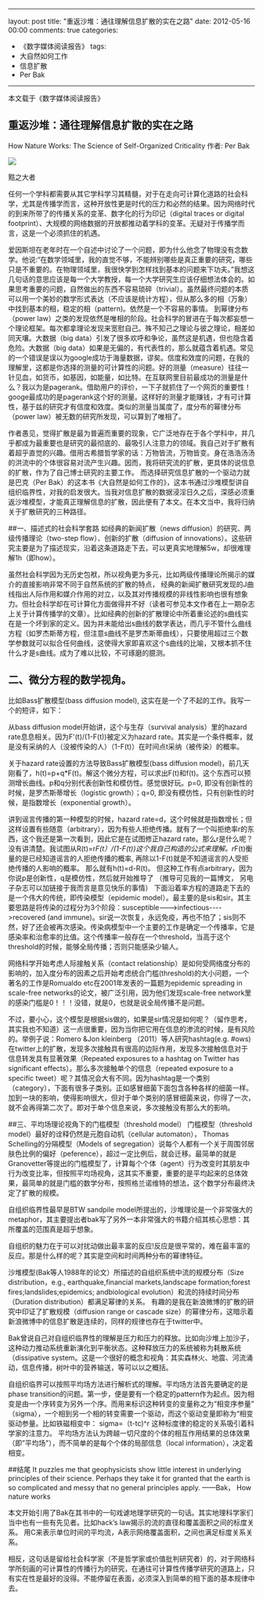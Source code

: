 
---
layout: post
title: "重返沙堆：通往理解信息扩散的实在之路"
date: 2012-05-16 00:00
comments: true
categories: 
- 《数字媒体阅读报告》
tags:
- 大自然如何工作
- 信息扩散
- Per Bak
---


本文载于《数字媒体阅读报告》 

## 重返沙堆：通往理解信息扩散的实在之路

  
How Nature Works: The Science of Self-Organized Criticality 作者: Per Bak

![](http://jasss.soc.surrey.ac.uk/4/4/reviews/bak.jpg)

黠之大者


任何一个学科都需要从其它学科学习其精髓，对于在走向可计算化道路的社会科学，尤其是传播学而言，这种开放性更是时代的压力和必然的结果。因为网络时代的到来所带了的传播关系的变革、数字化的行为印记（digital traces or digital footprint）、大规模的网络数据的开放都推动着学科的变革。无疑对于传播学而言，这是一个必须抓住的机遇。

爱因斯坦在老年时在一个自述中讨论了一个问题，即为什么他念了物理没有念数学。他说:“在数学领域里，我的直觉不够，不能辨别哪些是真正重要的研究，哪些只是不重要的。在物理领域里，我很快学到怎样找到基本的问题来下功夫。”我想这几句话的意思应该是每一个大学教授，每一个大学研究生应该仔细想法体会的。如果思考重要的问题，自然做出的东西不容易琐碎（trivial）。虽然最终问题的本质可以用一个美妙的数学形式表达（不应该是统计方程），但从那么多的相（万象）中找到基本的相，稳定的相（pattern)。依然是一个不容易的事情。
到幂律分布（power law）之类的发现依然是唯相的阶段。社会科学的冒进在于每次都妄想一个理论框架。每次都拿理论发现来宽慰自己。殊不知己之理论与彼之理论，相差如同天壤。大数据（big data）引发了很多欢呼和争论，虽然这是机遇，但也隐含着危险。大数据（big data）如果是无偏的，有代表性的，那么就蕴含着机遇。常见的一个错误是误以为google成功于海量数据，谬矣。信度和效度的问题，在我的理解里，这都是你选择的测量的可计算性的问题。好的测量（measure）往往一针见血，如货币，如基因，如能量，如比特。在互联网里目前最成功的测量是什么？我以为是pagerank。借助用户的评价，一下子就抓住了一个网页的重要性！googe最成功的是pagerank这个好的测量。这样好的测量才能赚钱，才有可计算性，基于兹的研究才有信度和效度。类似的测量当属度了，度分布的幂律分布（power law）被无数的研究所发现，可以算到了唯相了。

作者愚见，觉得扩散是最为普遍而重要的现象，它广泛地存在于各个学科中，并几乎都成为最重要也是研究的最彻底的、最吸引人注意力的领域。我自己对于扩散有着超乎直觉的兴趣。借用古希腊哲学家的话：万物皆流，万物皆变。身在浩浩汤汤的洪流中的个体很容易对流产生兴趣。因而，我将研究流的扩散，更具体的说信息的扩散，作为了自己博士研究的主要工作。
而选择研究信息扩散的一个驱动力就是巴克（Per Bak）的这本书《大自然是如何工作的》，这本书通过沙堆模型讲自组织临界性，对我的启发很大。当我对信息扩散的数据浸淫日久之后，深感必须重返沙堆模型，才能真正理解信息的扩散，因此便有了本文。在本文当中，我将归纳关于扩散研究的三种路径。

##一、描述式的社会科学套路
如经典的新闻扩散（news diffusion）的研究、两级传播理论（two-step flow）、创新的扩散（diffusion of innovations）。这些研究主要是为了描述现实，沿着这条道路走下去，可以更真实地理解5w，却很难理解1h（即how）。

虽然社会科学因为无历史包袱，所以视角更为多元，比如两级传播理论所揭示的媒介的直接影响非常不同于自然系统的扩散的特点， 经典的新闻扩散研究发现的J曲线指出人际作用和媒介作用的对立，以及其对传播规模的非线性影响也很有想象力。但社会科学却在可计算化方面做得并不好（读者可参见本文作者在上一期杂志上关于计算传播学的文章）。比如经典的创新的扩散理论中所着重论述的s曲线实在是一个坏到家的定义。因为并未能给出s曲线的数学表达，而几乎不管什么曲线方程（如罗杰斯蒂方程，但注意s曲线不是罗杰斯蒂曲线），只要使用超过三个数学参数就可以拟合任何曲线，这使得大家即喜欢这个s曲线的比喻，又根本抓不住什么才是s曲线。成为了难以比较，不可琢磨的臆测。

## 二、微分方程的数学视角。
比如Bass扩散模型(bass diffusion model), 这实在是一个了不起的工作。我写一个的短评，如下：

从bass diffusion model开始讲，这个与生存（survival analysis）里的hazard rate息息相关。因为F'(t)/(1-F(t))被定义为hazard rate。其实是一个条件概率，就是没有采纳的人（没被传染的人）（1-F(t)）在时间点t采纳（被传染）的概率。 

关于hazard rate设置的方法导致Bass扩散模型(bass diffusion model)，前几天刚看了，h(t)=p+q*F(t)。解这个微分方程，可以求出F(t)和f(t)。这个东西可以预测增长曲线。p和q分别代表创新性和模仿性。感觉很好玩。p=0, 即没有创新性的时候，是罗杰斯蒂增长（logistic growth）；q=0, 即没有模仿性，只有创新性的时候，是指数增长（exponential growth）。 

讲到谣言传播的第一种模型的时候，hazard rate=d，这个时候就是指数增长；但这样设置有些随意（arbitrary），因为有些人拒绝传播。就有了一个叫拒绝率r的东西，这个我还是第一次看到，因此它是在试图修正hazard rate。那么r是什么呢？没有讲清楚。我试图从R(t)=r*F(t）/(1-F(t))这个我自己构造的公式来理解。r*F(t)衡量的是已经知道谣言的人拒绝传播的概率, 再除以1-F(t)就是不知道谣言的人受拒绝传播的人影响的概率。 那么就有h(t)=d-R(t)。 但这种工作有点arbitrary，因为你说p是创新性，q是模仿性，然后就开始推导了 （推导可见我的一篇博文， 另电子杂志可以加链接于我而言是意见快乐的事情）
下面沿着率方程的道路走下去的是一个伟大的传统，即传染模型（epidemic model）。最主要的是sis和sir。其主要思路是将传染的过程分为3个阶段：susceptible--->infectious---->recovered (and immune)。sir说一次恢复，永远免疫，再也不怕了；sis则不然，好了还会被再次感染。传染病模型中一个主要的工作是确定一个传播率，它是感染率和治愈率的比值。这个传播率一般存在一个threshold，当高于这个threshold的时候，能够全局传播；否则只能感染少输人。

网络科学开始考虑人际接触关系（contact relationship）是如何受网络度分布的影响的，加入度分布的因素之后开始考虑统合门槛(threshold)的大小问题，一个著名的工作是Romualdo etc在2001年发表的一篇题为epidemic spreading in scale-free networks的论文，被广泛引用，因为他们发现scale-free network里的感染门槛是0！！！没错，就是0，也就是说全局传播不是问题。

不过，要小心，这个模型是根据sis做的，如果是sir情况是如何呢？（留作思考，其实我也不知道）这一点很重要，因为当你把它用在信息的渗流的时候，是有风险的。举例子说：Romero &Jon kleinberg （2011）等人研究hashtag(e.g. #ows)在twitter上的扩散，发现多次接触具有很高的边际作用，发现多次接触信息对于信息转发具有显著效果（Repeated exposures to a hashtag on Twitter has significant effects）。那么多次接触单个的信息（repeated exposure to a specific tweet）呢？其情况会大有不同。因为hashtag是一个类别（category），下面有很多子类别。正如感冒细菌下面包含各种各样的细菌一样。加到一块的影响，使得影响很大，但对于单个类别的感冒细菌来说，你得了一次，就不会再得第二次了。即对于单个信息来说，多次接触没有那么大的影响。

##三、平均场理论视角下的门槛模型（threshold model）
门槛模型（threshold model）最好的诠释仍然是元胞自动机（cellular automaton）， Thomas Schelling的分隔模型（Models of segregation）说每个人都有一个关于周围邻居肤色比例的偏好（peference），超过一定比例后，就会迁移。最简单的就是Granovetter等提出的门槛模型了，计算每个个体（agent）行为改变时其朋友中行为改变比率，但按照平均场视角，这其实不重要，重要的是平均起来的总体效果，最简单的就是门槛的数学分布，按照格兰诺维特的想法，这个数学分布最终决定了扩散的规模。

自组织临界性最早是BTW sandpile model所提出的，沙堆理论是一个非常强大的metaphor，其主要提出者bak写了另外一本非常强大的书籍介绍其核心思想：其所覆盖的范围真是超乎想象。 

自组织的魅力在于可以对扰动做出最丰富的反应!反应是很平常的，难在最丰富的反应。那是什么样的呢？其实是空间和时间两种分布的幂律特征。 

沙堆模型(Bak等人1988年的论文）所描述的自组织系统中流的规模分布（Size distribution，e.g., earthquake,financial markets,landscape formation;forest fires;landslides;epidemics; andbiological evolution）和流的持续时间分布（Duration distribution）都满足幂律的关系。 有趣的是我在新浪微博的扩散的研究中印证了扩散规模（diffusion range or cascade size）的幂律分布，这暗示着新浪微博中的信息扩散是连续的，同样的规律也存在于twitter中。

Bak曾说自己对自组织临界性的理解是压力和压力的释放。比如向沙堆上加沙子，这种动力推动系统重新演化到平衡状态。这种释放压力的系统被称为耗散系统（dissipative system。这是一个很好的概念和视角：其实森林火、地震、河流涌动，信息传播，树叶中的营养输送，等可以以之概括。 

自组织临界可以按照平均场方法进行解析式的理解。平均场方法首先要确定的是phase transition的问题。第一步，便是要有一个稳定的pattern作为起点。因为相变是由一个序转变为另外一个序。而用来标识这种转变的变量称之为“相变序参量” （sigma），一个相到另一个相的转变需要一个驱动，而这个驱动变量即称为“相变驱动参量。比如铁磁相变中： 
sigma=（t-tc)^r
这种标度律的稳定的关系吸引着科学家的注意力。 平均场方法认为跨越一切尺度的个体的相互作用结果的总体效果（即”平均场"），而不简单的是每个个体的局部信息（local information），决定着相变。

##结尾
It puzzles me that geophysicists show little interest in underlying principles of their science. Perhaps they take it for granted that the earth is so complicated and messy that no general principles apply.
                                                  ——Bak， How nature works

本文开始引用了Bak在其书中的一句戏谑地理学研究的一句话。其实地理科学家们当中也有一些有先见者。比如hack’s law揭示的流的直径和覆盖面积之间的标度关系。 用C来表示单位时间的平均流，A表示网络覆盖面积，之间也满足标度关系关系。

相反，这句话是留给社会科学家（不是哲学家或价值批判研究者）的，对于网络科学所刻画的可计算性的传播行为的研究，在通往可计算性传播学研究的道路上，只有实在性是最好的没得。不能停留在表面，必须深入到简单的相下面的基本规律中去。


